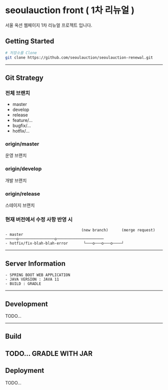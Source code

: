 # seoulauction front ( 1차 리뉴얼 )
서울 옥션 웹페이지 1차 리뉴얼 프로젝트 입니다.

## Getting Started
```bash
# 저장소를 Clone
git clone https://github.com/seoulauction/seoulauction-renewal.git
```

---

## Git Strategy

### 전체 브랜치
- master
- develop
- release
- feature/...
- bugfix/...
- hotfix/...

### origin/master
운영 브랜치

### origin/develop
개발 브랜치

### origin/release
스테이지 브랜치

### 현재 버전에서 수정 사항 반영 시

```
                                  (new branch)      (merge request)   
- master                      ─────o────────────────o─────────────────────
- hotfix/fix-blah-blah-error  	   └───o───o───o────┘
```

---

## Server Information
```
- SPRING BOOT WEB APPLICATION
- JAVA VERSION : JAVA 11
- BUILD : GRADLE
```
---

## Development
TODO...

---

## Build
TODO...
GRADLE WITH JAR
---

## Deployment
TODO...
